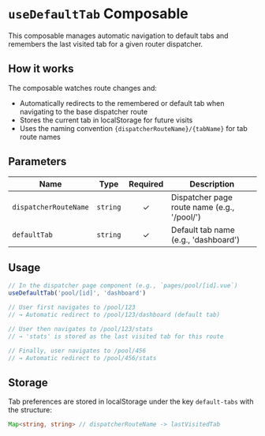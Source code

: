 # `useDefaultTab` Composable

This composable manages automatic navigation to default tabs and remembers the last visited tab for a given router dispatcher.

## How it works

The composable watches route changes and:

- Automatically redirects to the remembered or default tab when navigating to the base dispatcher route
- Stores the current tab in localStorage for future visits
- Uses the naming convention `{dispatcherRouteName}/{tabName}` for tab route names

## Parameters

| Name                  | Type     | Required | Description                                     |
| --------------------- | -------- | :------: | ----------------------------------------------- |
| `dispatcherRouteName` | `string` |    ✓     | Dispatcher page route name (e.g., '/pool/<id>') |
| `defaultTab`          | `string` |    ✓     | Default tab name (e.g., 'dashboard')            |

## Usage

```typescript
// In the dispatcher page component (e.g., `pages/pool/[id].vue`)
useDefaultTab('pool/[id]', 'dashboard')

// User first navigates to /pool/123
// → Automatic redirect to /pool/123/dashboard (default tab)

// User then navigates to /pool/123/stats
// → 'stats' is stored as the last visited tab for this route

// Finally, user navigates to /pool/456
// → Automatic redirect to /pool/456/stats
```

## Storage

Tab preferences are stored in localStorage under the key `default-tabs` with the structure:

```typescript
Map<string, string> // dispatcherRouteName -> lastVisitedTab
```
